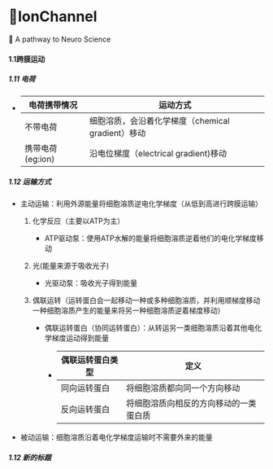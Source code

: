 # 🧠IonChannel

📍 A pathway to Neuro Science

#### 1.1跨膜运动

##### 1.11 电荷

- | 电荷携带情况     | 运动方式                                          |
  | ---------------- | ------------------------------------------------- |
  | 不带电荷         | 细胞溶质，会沿着化学梯度（chemical gradient）移动 |
  | 携带电荷(eg:ion) | 沿电位梯度（electrical gradient)移动              |

##### 1.12 运输方式

- 主动运输：利用外源能量将细胞溶质逆电化学梯度（从低到高进行跨膜运输）

   1. 化学反应（主要以ATP为主）

      - ATP驱动泵：使用ATP水解的能量将细胞溶质逆着他们的电化学梯度移动

   2. 光(能量来源于吸收光子)

      - 光驱动泵：吸收光子得到能量

   3. 偶联运转（运转蛋白会一起移动一种或多种细胞溶质，并利用顺梯度移动一种细胞溶质产生的能量来将另一种细胞溶质逆着梯度移动）

      - 偶联运转蛋白（协同运转蛋白）：从转运另一类细胞溶质沿着其他电化学梯度运动得到能量

         - | 偶联运转蛋白类型 | 定义                                   |
            | ---------------- | -------------------------------------- |
            | 同向运转蛋白     | 将细胞溶质都向同一个方向移动           |
            | 反向运转蛋白     | 将细胞溶质向相反的方向移动的一类蛋白质 |

- 被动运输：细胞溶质沿着电化学梯度运输时不需要外来的能量



##### 1.12 新的标题
